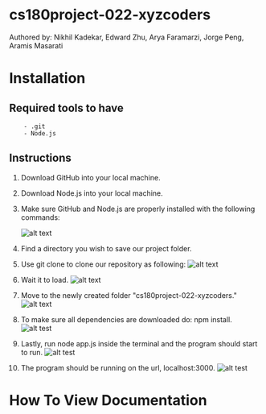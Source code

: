 # cs180project-022-xyzcoders
Authored by: Nikhil Kadekar, Edward Zhu, Arya Faramarzi, Jorge Peng, Aramis Masarati

# Installation
## Required tools to have
        - .git
        - Node.js
## Instructions
1. Download GitHub into your local machine.
2. Download Node.js into your local machine.
3. Make sure GitHub and Node.js are properly installed with the following commands:

   ![alt text](https://i.gyazo.com/08feb7270d8f0f876f7505c91b245176.png)
4. Find a directory you wish to save our project folder.
5. Use git clone to clone our repository as following:
   ![alt text](https://i.gyazo.com/a7f6993c665a53d545bc32364f778d46.png)
6. Wait it to load.
   ![alt text](https://i.gyazo.com/64a1e87638494ad1365bd4361b79f943.png)
7. Move to the newly created folder "cs180project-022-xyzcoders."
   ![alt text](https://i.gyazo.com/b35a808aa0ec03f968bf6c8de7503ded.png)
8. To make sure all dependencies are downloaded do: npm install.
   ![alt test](https://i.gyazo.com/802ccbb0f4a047227a1b6eb18602cafa.png)
9. Lastly, run node app.js inside the terminal and the program should start to run.
   ![alt test](https://i.gyazo.com/2ac46495b9f28d725caf4e88221686fe.png)
10. The program should be running on the url, localhost:3000.
   ![alt test](https://i.gyazo.com/2e2dd806e431c44b959a616ae399d7c6.png)

# How To View Documentation
